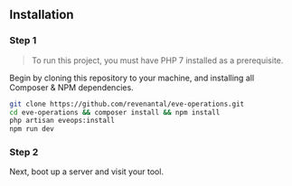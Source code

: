 ## Installation

### Step 1

> To run this project, you must have PHP 7 installed as a prerequisite.

Begin by cloning this repository to your machine, and installing all Composer & NPM dependencies.

```bash
git clone https://github.com/revenantal/eve-operations.git
cd eve-operations && composer install && npm install
php artisan eveops:install
npm run dev
```

### Step 2

Next, boot up a server and visit your tool.